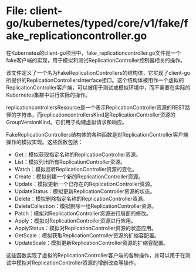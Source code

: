 # File: client-go/kubernetes/typed/core/v1/fake/fake_replicationcontroller.go

在Kubernetes的client-go项目中，fake_replicationcontroller.go文件是一个fake客户端的实现，用于模拟和测试ReplicationController控制器相关的操作。

该文件定义了一个名为FakeReplicationControllers的结构体，它实现了client-go所提供的ReplicationControllersInterface接口。这个结构体被用作一个虚拟的ReplicationController客户端，可以被用于测试或模拟环境中，而不需要在实际的Kubernetes集群中进行实际的操作。

replicationcontrollersResource是一个表示ReplicationController资源的REST路径的字符串，而replicationcontrollersKind是ReplicationController资源的GroupVersionKind。它们用于构建虚拟请求和响应。

FakeReplicationControllers结构体的各种函数是对ReplicationController客户端操作的模拟实现。这些函数包括：

- Get：模拟获取指定名称的ReplicationController资源。
- List：模拟列出所有ReplicationController资源。
- Watch：模拟监听ReplicationController资源的变化。
- Create：模拟创建一个新的ReplicationController资源。
- Update：模拟更新一个已存在的ReplicationController资源。
- UpdateStatus：模拟更新ReplicationController资源的状态。
- Delete：模拟删除指定名称的ReplicationController资源。
- DeleteCollection：模拟删除一组ReplicationController资源。
- Patch：模拟对ReplicationController资源进行局部的修改。
- Apply：模拟对ReplicationController资源进行应用。
- ApplyStatus：模拟对ReplicationController资源的状态应用。
- GetScale：模拟获取ReplicationController资源的扩缩容配置。
- UpdateScale：模拟更新ReplicationController资源的扩缩容配置。

这些函数实现了虚拟的ReplicationController客户端的各种操作，并可以用于在测试中模拟对ReplicationController资源的增删改查等操作。

